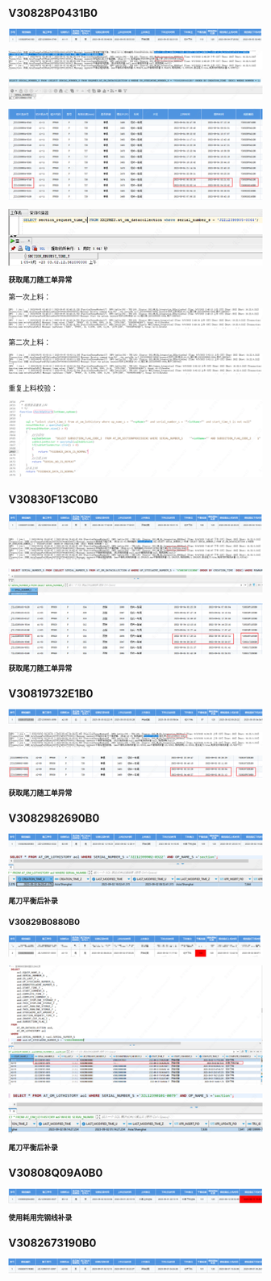 ## V30828P0431B0

![](attachments/2023-09-05-1.png)

![](attachments/2023-09-05-2.png)

![](attachments/2023-09-05-3.png)

![](attachments/2023-09-05-4.png)

![](attachments/2023-09-05-5.png)

**获取尾刀随工单异常**


第一次上料：

![](attachments/2023-09-05-23.png)

第二次上料：

![](attachments/2023-09-05-21.png)

重复上料校验：

![](attachments/2023-09-05-22.png)

## V30830F13C0B0
![](attachments/2023-09-05-7.png)

![](attachments/2023-09-05-6.png)

![](attachments/2023-09-05-8.png)

![](attachments/2023-09-05-9.png)

**获取尾刀随工单异常**
## V30819732E1B0
![](attachments/2023-09-05-10.png)

![](attachments/2023-09-05-11.png)

![](attachments/2023-09-05-12.png)

**获取尾刀随工单异常**
## V3082982690B0
![](attachments/2023-09-05-13.png)

![](attachments/2023-09-05-14.png)

**尾刀平衡后补录**

### V30829B0880B0

![](attachments/2023-09-05-15.png)

![](attachments/2023-09-05-16.png)

![](attachments/2023-09-05-17.png)

**尾刀平衡后补录**
## V30808Q09A0B0
![](attachments/2023-09-05-19.png)

**使用耗用完钢线补录**

## V3082673190B0

![](attachments/2023-09-05-20.png)